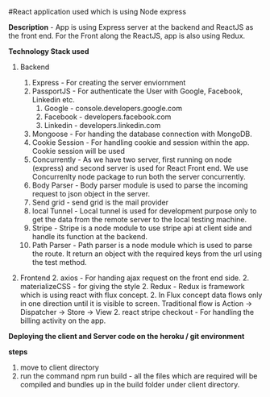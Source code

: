 #React application used which is using Node express

**Description** - App is using Express server at the backend and ReactJS as the front end. For the Front along the ReactJS, app is also using Redux.


**Technology Stack used**

1. Backend
    1. Express - For creating the server enviornment
    1. PassportJS - For authenticate the User with Google, Facebook, Linkedin etc.
        1. Google - console.developers.google.com
        1. Facebook - developers.facebook.com
        1. Linkedin - developers.linkedin.com
    1. Mongoose - For handing the database connection with MongoDB.
    1. Cookie Session - For handling cookie and session within the app. Cookie session will be used 
    1. Concurrently - As we have two server, first running on node (express) and second server is used for React Front end. We use Concurrenlty node package to run both the server concurrently.
    1. Body Parser - Body parser module is used to parse the incoming request to json object in the server.
    1. Send grid - send grid is the mail provider
    1. local Tunnel - Local tunnel is used for development purpose only to get the data from the remote server to the local testing machine.
    1. Stripe - Stripe is a node module to use stripe api at client side and handle its function at the backend.
    1. Path Parser - Path parser is a node module which is used to parse the route. It return an object with the required keys from the url using the test method.
    
    
2. Frontend
    2. axios - For handing ajax request on the front end side.
    2. materializeCSS - for giving the style
    2. Redux - Redux is framework which is using react with flux concept.
        2. In Flux concept data flows only in one direction until it is visible to screen. Traditional flow is Action -> Dispatcher -> Store -> View 
    2. react stripe checkout - For handling the billing activity on the app.
    
    
**Deploying the client and Server code on the heroku / git environment**

**steps**

1. move to client directory
2. run the command npm run build -  all the files which are required will be compiled and bundles up in the build folder under client directory.






